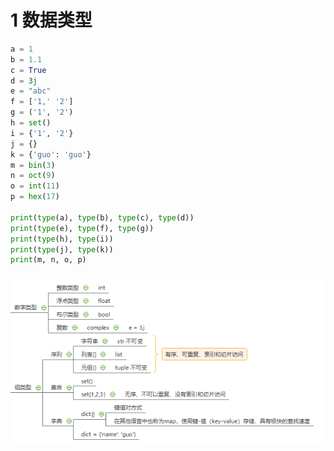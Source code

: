 # 1 数据类型

```python
a = 1
b = 1.1
c = True
d = 3j
e = "abc"
f = ['1,' '2']
g = ('1', '2')
h = set()
i = {'1', '2'}
j = {}
k = {'guo': 'guo'}
m = bin(3)
n = oct(9)
o = int(11)
p = hex(17)

print(type(a), type(b), type(c), type(d))
print(type(e), type(f), type(g))
print(type(h), type(i))
print(type(j), type(k))
print(m, n, o, p)
```

![image-20201119141224175](../../插图/image-20201119141224175.png)